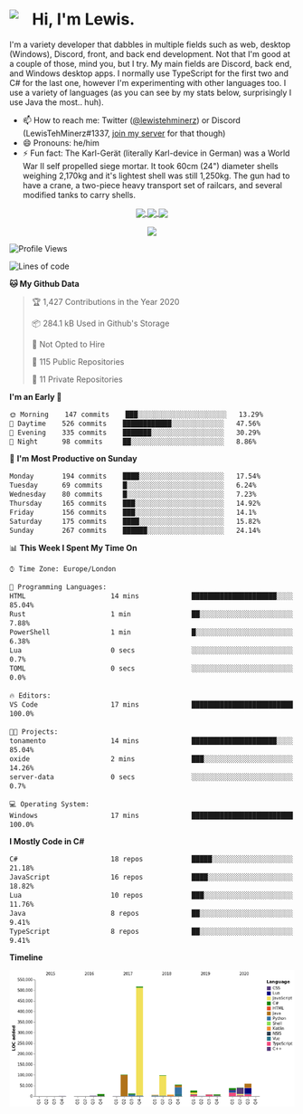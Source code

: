 <h1><img align="left" src="https://cdn.discordapp.com/emojis/552927506957729802.gif" width="40">Hi, I'm Lewis.</h1>

I'm a variety developer that dabbles in multiple fields such as web, desktop (Windows), Discord, front, and back end development. Not that I'm good at a couple of those, mind you, but I try. My main fields are Discord, back end, and Windows desktop apps. I normally use TypeScript for the first two and C# for the last one, however I'm experimenting with other languages too. I use a variety of languages (as you can see by my stats below, surprisingly I use Java the most.. huh).

- 📫 How to reach me: Twitter ([@lewistehminerz](https://twitter.com/lewistehminerz)) or Discord (LewisTehMinerz#1337, [join my server](https://discord.gg/XnUh7JB) for that though)
- 😄 Pronouns: he/him
- ⚡ Fun fact: The Karl-Gerät (literally Karl-device in German) was a World War II self propelled siege mortar. It took 60cm (24") diameter shells weighing 2,170kg and it's lightest shell was still 1,250kg. The gun had to have a crane, a two-piece heavy transport set of railcars, and several modified tanks to carry shells.

<p align="center">
  <a href="https://github.com/anuraghazra/github-readme-stats">
    <img align="center" src="https://github-readme-stats.vercel.app/api?username=LewisTehMinerz&count_private=true&show_icons=true&theme=gruvbox">
  </a>
  <a href="https://github.com/anuraghazra/github-readme-stats">
    <img align="center" src="https://github-readme-stats.vercel.app/api/top-langs?username=LewisTehMinerz&layout=compact&theme=gruvbox">
  </a>
  <a href="https://github.com/anuraghazra/github-readme-stats">
    <img align="center" src="https://github-readme-stats.vercel.app/api/wakatime?username=LewisTehMinerz&layout=compact&theme=gruvbox">
  </a>
</p>

<p align="center">
  <a href="https://github.com/ryo-ma/github-profile-trophy">
    <img align="center" src="https://github-profile-trophy.vercel.app/?username=ryo-ma&theme=gruvbox">
  </a>
</p>

<!--START_SECTION:waka-->
![Profile Views](http://img.shields.io/badge/Profile%20Views-7-blue)

![Lines of code](https://img.shields.io/badge/From%20Hello%20World%20I%27ve%20Written-5.2%20million%20lines%20of%20code-blue)

**🐱 My Github Data** 

> 🏆 1,427 Contributions in the Year 2020
 > 
> 📦 284.1 kB Used in Github's Storage 
 > 
> 🚫 Not Opted to Hire
 > 
> 📜 115 Public Repositories
 > 
> 🔑 11 Private Repositories 

**I'm an Early 🐤** 

```text
🌞 Morning    147 commits    ███░░░░░░░░░░░░░░░░░░░░░░   13.29% 
🌆 Daytime    526 commits    ████████████░░░░░░░░░░░░░   47.56% 
🌃 Evening    335 commits    ███████░░░░░░░░░░░░░░░░░░   30.29% 
🌙 Night      98 commits     ██░░░░░░░░░░░░░░░░░░░░░░░   8.86%

```
📅 **I'm Most Productive on Sunday** 

```text
Monday       194 commits    ████░░░░░░░░░░░░░░░░░░░░░   17.54% 
Tuesday      69 commits     █░░░░░░░░░░░░░░░░░░░░░░░░   6.24% 
Wednesday    80 commits     █░░░░░░░░░░░░░░░░░░░░░░░░   7.23% 
Thursday     165 commits    ███░░░░░░░░░░░░░░░░░░░░░░   14.92% 
Friday       156 commits    ███░░░░░░░░░░░░░░░░░░░░░░   14.1% 
Saturday     175 commits    ████░░░░░░░░░░░░░░░░░░░░░   15.82% 
Sunday       267 commits    ██████░░░░░░░░░░░░░░░░░░░   24.14%

```


📊 **This Week I Spent My Time On** 

```text
⌚︎ Time Zone: Europe/London

💬 Programming Languages: 
HTML                     14 mins             █████████████████████░░░░   85.04% 
Rust                     1 min               ██░░░░░░░░░░░░░░░░░░░░░░░   7.88% 
PowerShell               1 min               █░░░░░░░░░░░░░░░░░░░░░░░░   6.38% 
Lua                      0 secs              ░░░░░░░░░░░░░░░░░░░░░░░░░   0.7% 
TOML                     0 secs              ░░░░░░░░░░░░░░░░░░░░░░░░░   0.0%

🔥 Editors: 
VS Code                  17 mins             █████████████████████████   100.0%

🐱‍💻 Projects: 
tonamento                14 mins             █████████████████████░░░░   85.04% 
oxide                    2 mins              ███░░░░░░░░░░░░░░░░░░░░░░   14.26% 
server-data              0 secs              ░░░░░░░░░░░░░░░░░░░░░░░░░   0.7%

💻 Operating System: 
Windows                  17 mins             █████████████████████████   100.0%

```

**I Mostly Code in C#** 

```text
C#                       18 repos            █████░░░░░░░░░░░░░░░░░░░░   21.18% 
JavaScript               16 repos            ████░░░░░░░░░░░░░░░░░░░░░   18.82% 
Lua                      10 repos            ███░░░░░░░░░░░░░░░░░░░░░░   11.76% 
Java                     8 repos             ██░░░░░░░░░░░░░░░░░░░░░░░   9.41% 
TypeScript               8 repos             ██░░░░░░░░░░░░░░░░░░░░░░░   9.41%

```


**Timeline**

![Chart not found](https://github.com/LewisTehMinerz/LewisTehMinerz/blob/master/charts/bar_graph.png) 


<!--END_SECTION:waka-->

